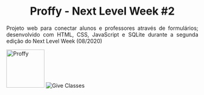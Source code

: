 <h1 align="center">Proffy - Next Level Week #2</h1>
<p align="justify">Projeto web para conectar alunos e professores através de formulários; desenvolvido com HTML, CSS, JavaScript e SQLite durante a segunda edição do Next Level Week (08/2020)</p>
<img width="100px" src="https://media-exp1.licdn.com/dms/image/C4D22AQGIbrzOPwb_7g/feedshare-shrink_1280-alternative/0?e=1600300800&v=beta&t=c_Wl73fRuI-zpOQJ0VEfAVxrT1K_w-MwIuznyZQfHls" alt="Proffy"/>
<img src="https://media-exp1.licdn.com/dms/image/C4D22AQEoQuuM7SYRug/feedshare-shrink_1280-alternative/0?e=1600300800&v=beta&t=BLp9SfvE3akNPZSjnV23IvlchT8b4wSZ8N9RoI4ynHg" alt="Give Classes"/>
